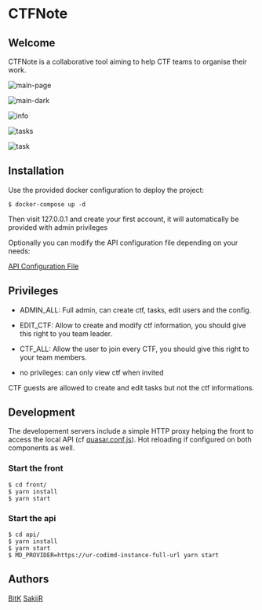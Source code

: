 # CTFNote

## Welcome

CTFNote is a collaborative tool aiming to help CTF teams to organise their work.

![main-page](./screenshots/main-page.png)

![main-dark](./screenshots/main-dark.png)

![info](./screenshots/info.png)

![tasks](./screenshots/tasks.png)

![task](./screenshots/task.png)

## Installation

Use the provided docker configuration to deploy the project:

```shell
$ docker-compose up -d
```

Then visit 127.0.0.1 and create your first account, it will automatically be provided with admin privileges

Optionally you can modify the API configuration file depending on your needs:

[API Configuration File](./api/src/config/globals.ts)

## Privileges

* ADMIN_ALL: Full admin, can create ctf, tasks, edit users and the config. 
* EDIT_CTF: Allow to create and modify ctf information, you should give this right to you team leader.
* CTF_ALL: Allow the user to join every CTF, you should give this right to your team members.

* no privileges: can only view ctf when invited

CTF guests are allowed to create and edit tasks but not the ctf informations. 


## Development

The developement servers include a simple HTTP proxy helping the front to access the local API (cf [quasar.conf.js](front/quasar.conf.js)).
Hot reloading if configured on both components as well.

### Start the front

```shell
$ cd front/
$ yarn install
$ yarn start
```

### Start the api

```shell
$ cd api/
$ yarn install
$ yarn start
$ MD_PROVIDER=https://ur-codimd-instance-full-url yarn start
```


## Authors


[BitK](https://twitter.com/bitk_)
[SakiiR](https://twitter.com/sakiirsecurity/)

